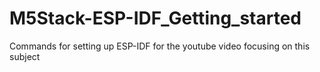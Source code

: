 # M5Stack-ESP-IDF_Getting_started
Commands for setting up ESP-IDF for the youtube video focusing on this subject
